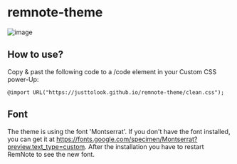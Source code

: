 # remnote-theme
![image](https://user-images.githubusercontent.com/22642772/111841431-3c51da00-88fe-11eb-9fa5-5f4a70555c85.png)

## How to use?
Copy & past the following code to a /code element in your Custom CSS power-Up:

```
@import URL("https://justtolook.github.io/remnote-theme/clean.css");
```

## Font
The theme is using the font 'Montserrat'. If you don't have the font installed, you can get it at https://fonts.google.com/specimen/Montserrat?preview.text_type=custom. After the installation you have to restart RemNote to see the new font.
